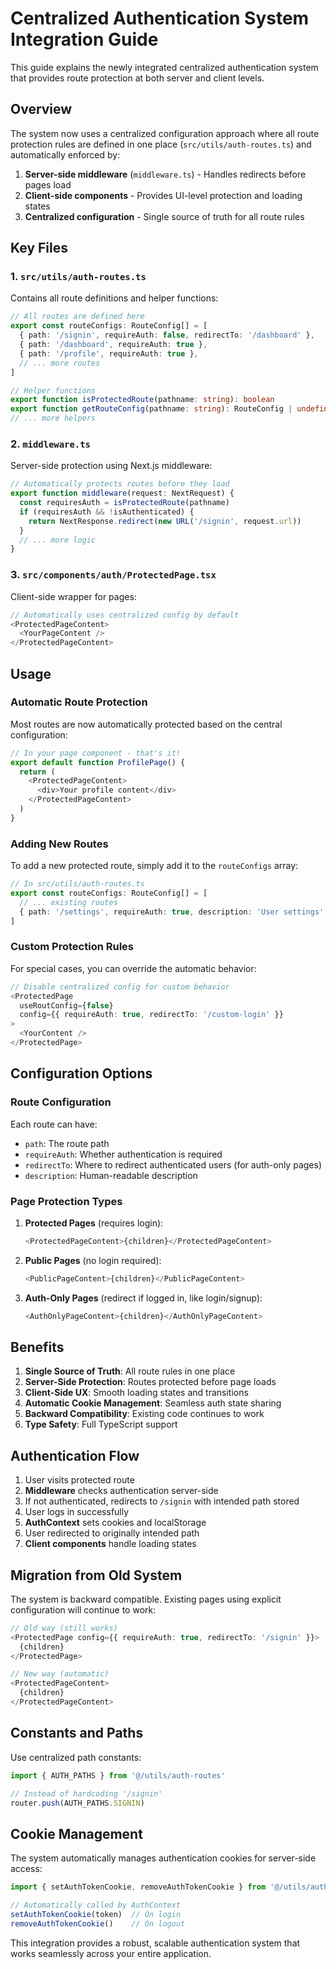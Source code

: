 # Centralized Authentication System Integration Guide

This guide explains the newly integrated centralized authentication system that provides route protection at both server and client levels.

## Overview

The system now uses a centralized configuration approach where all route protection rules are defined in one place (`src/utils/auth-routes.ts`) and automatically enforced by:

1. **Server-side middleware** (`middleware.ts`) - Handles redirects before pages load
2. **Client-side components** - Provides UI-level protection and loading states
3. **Centralized configuration** - Single source of truth for all route rules

## Key Files

### 1. `src/utils/auth-routes.ts`
Contains all route definitions and helper functions:

```typescript
// All routes are defined here
export const routeConfigs: RouteConfig[] = [
  { path: '/signin', requireAuth: false, redirectTo: '/dashboard' },
  { path: '/dashboard', requireAuth: true },
  { path: '/profile', requireAuth: true },
  // ... more routes
]

// Helper functions
export function isProtectedRoute(pathname: string): boolean
export function getRouteConfig(pathname: string): RouteConfig | undefined
// ... more helpers
```

### 2. `middleware.ts`
Server-side protection using Next.js middleware:

```typescript
// Automatically protects routes before they load
export function middleware(request: NextRequest) {
  const requiresAuth = isProtectedRoute(pathname)
  if (requiresAuth && !isAuthenticated) {
    return NextResponse.redirect(new URL('/signin', request.url))
  }
  // ... more logic
}
```

### 3. `src/components/auth/ProtectedPage.tsx`
Client-side wrapper for pages:

```typescript
// Automatically uses centralized config by default
<ProtectedPageContent>
  <YourPageContent />
</ProtectedPageContent>
```

## Usage

### Automatic Route Protection

Most routes are now automatically protected based on the central configuration:

```typescript
// In your page component - that's it!
export default function ProfilePage() {
  return (
    <ProtectedPageContent>
      <div>Your profile content</div>
    </ProtectedPageContent>
  )
}
```

### Adding New Routes

To add a new protected route, simply add it to the `routeConfigs` array:

```typescript
// In src/utils/auth-routes.ts
export const routeConfigs: RouteConfig[] = [
  // ... existing routes
  { path: '/settings', requireAuth: true, description: 'User settings' },
]
```

### Custom Protection Rules

For special cases, you can override the automatic behavior:

```typescript
// Disable centralized config for custom behavior
<ProtectedPage 
  useRoutConfig={false}
  config={{ requireAuth: true, redirectTo: '/custom-login' }}
>
  <YourContent />
</ProtectedPage>
```

## Configuration Options

### Route Configuration

Each route can have:

- `path`: The route path
- `requireAuth`: Whether authentication is required
- `redirectTo`: Where to redirect authenticated users (for auth-only pages)
- `description`: Human-readable description

### Page Protection Types

1. **Protected Pages** (requires login):
   ```typescript
   <ProtectedPageContent>{children}</ProtectedPageContent>
   ```

2. **Public Pages** (no login required):
   ```typescript
   <PublicPageContent>{children}</PublicPageContent>
   ```

3. **Auth-Only Pages** (redirect if logged in, like login/signup):
   ```typescript
   <AuthOnlyPageContent>{children}</AuthOnlyPageContent>
   ```

## Benefits

1. **Single Source of Truth**: All route rules in one place
2. **Server-Side Protection**: Routes protected before page loads
3. **Client-Side UX**: Smooth loading states and transitions
4. **Automatic Cookie Management**: Seamless auth state sharing
5. **Backward Compatibility**: Existing code continues to work
6. **Type Safety**: Full TypeScript support

## Authentication Flow

1. User visits protected route
2. **Middleware** checks authentication server-side
3. If not authenticated, redirects to `/signin` with intended path stored
4. User logs in successfully
5. **AuthContext** sets cookies and localStorage
6. User redirected to originally intended path
7. **Client components** handle loading states

## Migration from Old System

The system is backward compatible. Existing pages using explicit configuration will continue to work:

```typescript
// Old way (still works)
<ProtectedPage config={{ requireAuth: true, redirectTo: '/signin' }}>
  {children}
</ProtectedPage>

// New way (automatic)
<ProtectedPageContent>
  {children}
</ProtectedPageContent>
```

## Constants and Paths

Use centralized path constants:

```typescript
import { AUTH_PATHS } from '@/utils/auth-routes'

// Instead of hardcoding '/signin'
router.push(AUTH_PATHS.SIGNIN)
```

## Cookie Management

The system automatically manages authentication cookies for server-side access:

```typescript
import { setAuthTokenCookie, removeAuthTokenCookie } from '@/utils/auth-cookies'

// Automatically called by AuthContext
setAuthTokenCookie(token)  // On login
removeAuthTokenCookie()    // On logout
```

This integration provides a robust, scalable authentication system that works seamlessly across your entire application. 